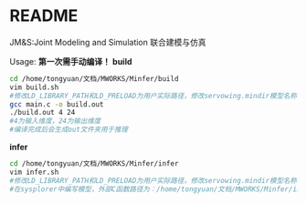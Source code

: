 # README

JM&S:Joint Modeling and Simulation 联合建模与仿真

Usage:
**第一次需手动编译！**
**build**
```bash
cd /home/tongyuan/文档/MWORKS/Minfer/build
vim build.sh
#修改LD_LIBRARY_PATH和LD_PRELOAD为用户实际路径，修改servowing.mindir模型名称，修改完成后保存关闭
gcc main.c -o build.out
./build.out 4 24 
#4为输入维度，24为输出维度
#编译完成后会生成out文件夹用于推理
```
**infer**
```bash
cd /home/tongyuan/文档/MWORKS/Minfer/infer
vim infer.sh
#修改LD_LIBRARY_PATH和LD_PRELOAD为用户实际路径，修改servowing.mindir模型名称，修改完成后保存关闭
#在sysplorer中编写模型，外部C函数路径为：/home/tongyuan/文档/MWORKS/Minfer/infer/main.c
```
